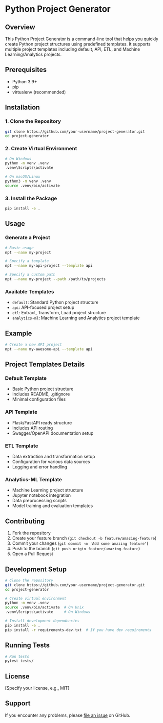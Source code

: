# Python Project Generator

## Overview

This Python Project Generator is a command-line tool that helps you quickly create Python project structures using predefined templates. It supports multiple project templates including default, API, ETL, and Machine Learning/Analytics projects.

## Prerequisites

- Python 3.9+
- pip
- virtualenv (recommended)

## Installation

### 1. Clone the Repository

```bash
git clone https://github.com/your-username/project-generator.git
cd project-generator
```

### 2. Create Virtual Environment

```bash
# On Windows
python -m venv .venv
.venv\Scripts\activate

# On macOS/Linux
python3 -m venv .venv
source .venv/bin/activate
```

### 3. Install the Package

```bash
pip install -e .
```

## Usage

### Generate a Project

```bash
# Basic usage
npt --name my-project

# Specify a template
npt --name my-api-project --template api

# Specify a custom path
npt --name my-project --path /path/to/projects
```

### Available Templates

- `default`: Standard Python project structure
- `api`: API-focused project setup
- `etl`: Extract, Transform, Load project structure
- `analytics-ml`: Machine Learning and Analytics project template

## Example

```bash
# Create a new API project
npt --name my-awesome-api --template api
```

## Project Templates Details

### Default Template
- Basic Python project structure
- Includes README, .gitignore
- Minimal configuration files

### API Template
- Flask/FastAPI ready structure
- Includes API routing
- Swagger/OpenAPI documentation setup

### ETL Template
- Data extraction and transformation setup
- Configuration for various data sources
- Logging and error handling

### Analytics-ML Template
- Machine Learning project structure
- Jupyter notebook integration
- Data preprocessing scripts
- Model training and evaluation templates

## Contributing

1. Fork the repository
2. Create your feature branch (`git checkout -b feature/amazing-feature`)
3. Commit your changes (`git commit -m 'Add some amazing feature'`)
4. Push to the branch (`git push origin feature/amazing-feature`)
5. Open a Pull Request

## Development Setup

```bash
# Clone the repository
git clone https://github.com/your-username/project-generator.git
cd project-generator

# Create virtual environment
python -m venv .venv
source .venv/bin/activate  # On Unix
.venv\Scripts\activate     # On Windows

# Install development dependencies
pip install -e .
pip install -r requirements-dev.txt  # If you have dev requirements
```

## Running Tests

```bash
# Run tests
pytest tests/
```

## License

[Specify your license, e.g., MIT]

## Support

If you encounter any problems, please [file an issue](https://github.com/pedrohgoncalvess/template-generator/issues) on GitHub.